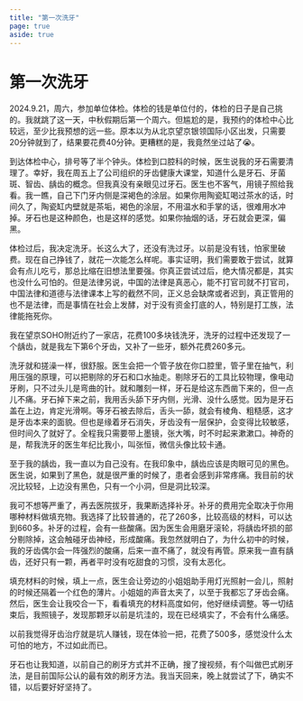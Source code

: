 ```yaml
---
title: "第一次洗牙"
page: true
aside: true
---
```


# 第一次洗牙
2024.9.21，周六，参加单位体检。体检的钱是单位付的，体检的日子是自己挑的。我就跳了这一天，中秋假期后第一个周六。但尴尬的是，我预约的体检中心比较远，至少比我预想的远一些。原本以为从北京望京银领国际小区出发，只需要20分钟就到了，结果要花费40分钟。更糟糕的是，我竟然坐过站了😭。

到达体检中心，排号等了半个钟头。体检到口腔科的时候，医生说我的牙石需要清理了。幸好，我在周五上了公司组织的牙齿健康大课堂，知道什么是牙石、牙菌斑、智齿、龋齿的概念。但我真没有亲眼见过牙石。医生也不客气，用镜子照给我看。我一瞧，自己下门牙内侧是深褐色的涂层。如果你用陶瓷缸喝过茶水的话，时间久了，陶瓷缸内壁就是茶垢，褐色的涂层，不用温水和手掌的话，很难用水冲掉。牙石也是这种颜色，也是这样的感觉。如果你抽烟的话，牙石就会更深，偏黑。

体检过后，我决定洗牙。长这么大了，还没有洗过牙。以前是没有钱，怕家里破费。现在自己挣钱了，就花一次能怎么样呢。事实证明，我们需要敢于尝试，就算会有点儿吃亏，那总比缩在旧想法里要强。你真正尝试过后，绝大情况都是，其实也没什么可怕的。但是法律另说，中国的法律是真恶心，能不打官司就不打官司，中国法律和道德与法律课本上写的截然不同，正义总会缺席或者迟到，真正管用的也不是法律，而是事情在社会上发酵，对于没有资金打底的人，特别是打工族，法律能拖死你。

我在望京SOHO附近约了一家店，花费100多块钱洗牙，洗牙的过程中还发现了一个龋齿，就是我左下第6个牙齿，又补了一些牙，额外花费260多元。

洗牙就和搓澡一样，很舒服。医生会把一个管子放在你口腔里，管子里在抽气，利用压强的原理，可以把剔除的牙石和口水抽走。剔除牙石的工具比较物理，像电动牙刷，只不过头儿是弯曲的针。就和雕刻一样，牙石是给这东西凿下来的，但一点儿不痛。牙石掉下来之前，我用舌头舔下牙内侧，光滑、没什么感觉。因为是牙石盖在上边，肯定光滑啊。等牙石被去除后，舌头一舔，就会有棱角、粗糙感，这才是牙齿本来的面貌。但也是缘着牙石消失，牙齿没有一层保护，会变得比较敏感，但时间久了就好了。全程我只需要带上墨镜，张大嘴，时不时起来漱漱口。神奇的是，帮我洗牙的医生年纪比我小，叫张恒，微信头像比较卡通。

至于我的龋齿，我一直以为自己没有。在我印象中，龋齿应该是肉眼可见的黑色。医生说，如果到了黑色，就是很严重的时候了，患者会感到非常疼痛。我目前的状况比较轻，上边没有黑色，只有一个小洞，但是洞比较深。

我可不想等严重了，再去医院拔牙，我果断选择补牙。补牙的费用完全取决于你用哪种材料做填充物。我选择了比较普通的，花了260多，比较高级的材料，可以达到660多。补牙的过程，会有一些酸痛。因为医生会用磨牙滚轮，将龋齿坏损的部分剔除掉，这会触碰牙齿神经，形成酸痛。我忽然就明白了，为什么初中的时候，我的牙齿偶尔会一阵强烈的酸痛，后来一直不痛了，就没有再管。原来我一直有龋齿，还好只有一颗，再者平时没有吃甜食的习惯，没有太恶化。

填充材料的时候，填上一点，医生会让旁边的小姐姐助手用灯光照射一会儿，照射的时候还隔着一个红色的薄片。小姐姐的声音太夹了，以至于我都忘了牙齿会痛。然后，医生会让我咬合一下，看看填充的材料高度如何，他好继续调整。等一切结束后，我照镜子，发现那颗牙以前是坑洼的，现在已经填实了，不会有什么痛感。

以前我觉得牙齿治疗就是坑人赚钱，现在体验一把，花费了500多，感觉没什么太可怕的地方，不过如此而已。

牙石也让我知道，以前自己的刷牙方式并不正确，搜了搜视频，有个叫做巴式刷牙法，是目前国际公认的最有效的刷牙方法。我当天回来，晚上就尝试了下，确实不错，以后要好好坚持了。
